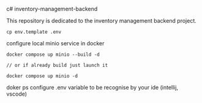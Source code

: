 c# inventory-management-backend

This repository is dedicated to the inventory management backend project.

```
cp env.template .env
```

configure local minio service in docker

```
docker compose up minio --build -d

// or if already build just launch it
 
docker compose up minio -d
```
doker ps
configure .env variable to be recognise by your ide (intellij, vscode)
